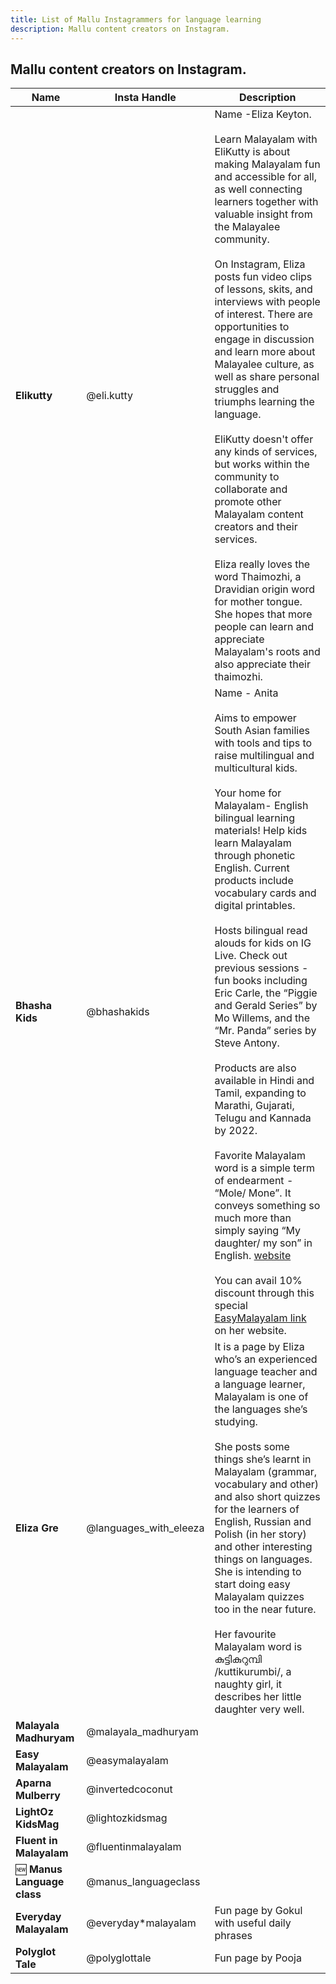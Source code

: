 ```yaml
---
title: List of Mallu Instagrammers for language learning
description: Mallu content creators on Instagram.
---
```


## Mallu content creators on Instagram.

| Name                           | Insta Handle           | Description                                                                                                                                                                                                                                                                                                                                                                                                                                                                                                                                                                                                                                                                                                                                                                                                                                                                                                                                                                                                           |
| ------------------------------ | ---------------------- | --------------------------------------------------------------------------------------------------------------------------------------------------------------------------------------------------------------------------------------------------------------------------------------------------------------------------------------------------------------------------------------------------------------------------------------------------------------------------------------------------------------------------------------------------------------------------------------------------------------------------------------------------------------------------------------------------------------------------------------------------------------------------------------------------------------------------------------------------------------------------------------------------------------------------------------------------------------------------------------------------------------------- |
| **Elikutty**                   | @eli.kutty             | Name -Eliza Keyton. <br><br>Learn Malayalam with EliKutty is about making Malayalam fun and accessible for all, as well connecting learners together with valuable insight from the Malayalee community. <br><br>On Instagram, Eliza posts fun video clips of lessons, skits, and interviews with people of interest. There are opportunities to engage in discussion and learn more about Malayalee culture, as well as share personal struggles and triumphs learning the language. <br><br> EliKutty doesn't offer any kinds of services, but works within the community to collaborate and promote other Malayalam content creators and their services. <br><br>Eliza really loves the word Thaimozhi, a Dravidian origin word for mother tongue. She hopes that more people can learn and appreciate Malayalam's roots and also appreciate their thaimozhi.                                                                                                                                                      |
| **Bhasha Kids**                | @bhashakids            | Name - Anita<br><br> Aims to empower South Asian families with tools and tips to raise multilingual and multicultural kids.<br><br> Your home for Malayalam- English bilingual learning materials! Help kids learn Malayalam through phonetic English. Current products include vocabulary cards and digital printables. <br><br> Hosts bilingual read alouds for kids on IG Live. Check out previous sessions - fun books including Eric Carle, the “Piggie and Gerald Series” by Mo Willems, and the “Mr. Panda” series by Steve Antony. <br><br> Products are also available in Hindi and Tamil, expanding to Marathi, Gujarati, Telugu and Kannada by 2022. <br><br> Favorite Malayalam word is a simple term of endearment - “Mole/ Mone”. It conveys something so much more than simply saying “My daughter/ my son” in English. [website](https://bhashakids.com/) <br><br>You can avail 10% discount through this special [EasyMalayalam link](https://bhashakids.com/discount/easymalayalam) on her website. |
| **Eliza Gre**                  | @languages_with_eleeza | It is a page by Eliza who’s an experienced language teacher and a language learner, Malayalam is one of the languages she’s studying.<br><br>She posts some things she’s learnt in Malayalam (grammar, vocabulary and other) and also short quizzes for the learners of English, Russian and Polish (in her story) and other interesting things on languages. She is intending to start doing easy Malayalam quizzes too in the near future.<br><br>Her favourite Malayalam word is കുട്ടികുറുമ്പി /kuttikurumbi/, a naughty girl, it describes her little daughter very well.                                                                                                                                                                                                                                                                                                                                                                                                                                        |
| **Malayala Madhuryam**         | @malayala_madhuryam    |                                                                                                                                                                                                                                                                                                                                                                                                                                                                                                                                                                                                                                                                                                                                                                                                                                                                                                                                                                                                                       |
| **Easy Malayalam**             | @easymalayalam         |                                                                                                                                                                                                                                                                                                                                                                                                                                                                                                                                                                                                                                                                                                                                                                                                                                                                                                                                                                                                                       |
| **Aparna Mulberry**            | @invertedcoconut       |                                                                                                                                                                                                                                                                                                                                                                                                                                                                                                                                                                                                                                                                                                                                                                                                                                                                                                                                                                                                                       |
| **LightOz KidsMag**            | @lightozkidsmag        |                                                                                                                                                                                                                                                                                                                                                                                                                                                                                                                                                                                                                                                                                                                                                                                                                                                                                                                                                                                                                       |
| **Fluent in Malayalam**        | @fluentinmalayalam     |                                                                                                                                                                                                                                                                                                                                                                                                                                                                                                                                                                                                                                                                                                                                                                                                                                                                                                                                                                                                                       |
| :new: **Manus Language class** | @manus_languageclass   |                                                                                                                                                                                                                                                                                                                                                                                                                                                                                                                                                                                                                                                                                                                                                                                                                                                                                                                                                                                                                       |
| **Everyday Malayalam**         | @everyday\*malayalam   | Fun page by Gokul with useful daily phrases                                                                                                                                                                                                                                                                                                                                                                                                                                                                                                                                                                                                                                                                                                                                                                                                                                                                                                                                                                           |
| **Polyglot Tale**              | @polyglottale          | Fun page by Pooja                                                                                                                                                                                                                                                                                                                                                                                                                                                                                                                                                                                                                                                                                                                                                                                                                                                                                                                                                                                                     |
